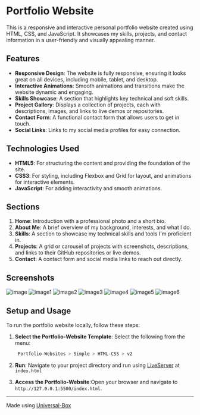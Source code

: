 # Portfolio Website

This is a responsive and interactive personal portfolio website created using HTML, CSS, and JavaScript. It showcases my skills, projects, and contact information in a user-friendly and visually appealing manner.

## Features

- **Responsive Design**: The website is fully responsive, ensuring it looks great on all devices, including mobile, tablet, and desktop.
- **Interactive Animations**: Smooth animations and transitions make the website dynamic and engaging.
- **Skills Showcase**: A section that highlights key technical and soft skills.
- **Project Gallery**: Displays a collection of projects, each with descriptions, images, and links to live demos or repositories.
- **Contact Form**: A functional contact form that allows users to get in touch.
- **Social Links**: Links to my social media profiles for easy connection.

## Technologies Used

- **HTML5**: For structuring the content and providing the foundation of the site.
- **CSS3**: For styling, including Flexbox and Grid for layout, and animations for interactive elements.
- **JavaScript**: For adding interactivity and smooth animations.

## Sections

1. **Home**: Introduction with a professional photo and a short bio.
2. **About Me**: A brief overview of my background, interests, and what I do.
3. **Skills**: A section to showcase my technical skills and tools I'm proficient in.
4. **Projects**: A grid or carousel of projects with screenshots, descriptions, and links to their GitHub repositories or live demos.
5. **Contact**: A contact form and social media links to reach out directly.

## Screenshots

![image](https://github.com/user-attachments/assets/6ae8a4e1-81b2-4361-abab-740b65679fd4)
![image1](https://github.com/user-attachments/assets/4c3da594-41a3-43d9-bfc3-902a411cd6ef)
![image2](https://github.com/user-attachments/assets/3c93fe4e-c1e5-4a7f-8269-6c635f0160b2)
![image3](https://github.com/user-attachments/assets/43a5cf51-e88f-4611-977e-5ca3ff643ad9)
![image4](https://github.com/user-attachments/assets/83236f33-3205-4e07-8514-e1b7d45f99b1)
![image5](https://github.com/user-attachments/assets/451ae40d-5b42-4a86-8ee5-9756ee634f4b)
![image6](https://github.com/user-attachments/assets/262ea0ff-0587-449f-87db-a7de18e1eac5)

## Setup and Usage

To run the portfolio website locally, follow these steps:

1. **Select the Portfolio-Website Template**:
Select the following from the menu:
   ```bash
    Portfolio-Websites > Simple > HTML-CSS > v2
    ```

2. **Run**:
Navigate to your project directory and run using [LiveServer](https://marketplace.visualstudio.com/items?itemName=ritwickdey.LiveServer) at `index.html`

3. **Access the Portfolio-Website**:Open your browser and navigate to `http://127.0.0.1:5500/index.html`.

---

Made using [Universal-Box](https://github.com/Abhishek-Mallick/universal-box)